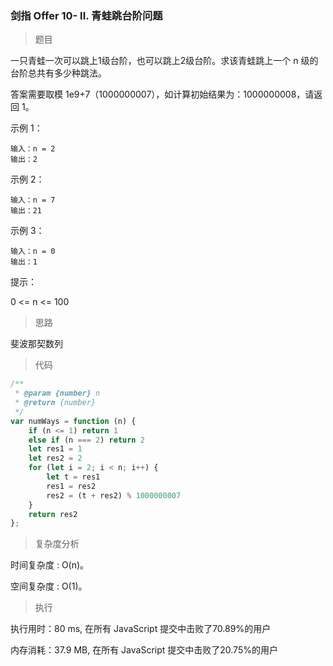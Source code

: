 ### 剑指 Offer 10- II. 青蛙跳台阶问题

> 题目

一只青蛙一次可以跳上1级台阶，也可以跳上2级台阶。求该青蛙跳上一个 n 级的台阶总共有多少种跳法。

答案需要取模 1e9+7（1000000007），如计算初始结果为：1000000008，请返回 1。

示例 1：
```
输入：n = 2
输出：2
```

示例 2：
```
输入：n = 7
输出：21
```

示例 3：
```
输入：n = 0
输出：1
```

提示：

0 <= n <= 100

> 思路

斐波那契数列

> 代码

```js
/**
 * @param {number} n
 * @return {number}
 */
var numWays = function (n) {
    if (n <= 1) return 1
    else if (n === 2) return 2
    let res1 = 1
    let res2 = 2
    for (let i = 2; i < n; i++) {
        let t = res1
        res1 = res2
        res2 = (t + res2) % 1000000007
    }
    return res2
};
```

> 复杂度分析

时间复杂度 : O(n)。

空间复杂度 : O(1)。

> 执行

执行用时：80 ms, 在所有 JavaScript 提交中击败了70.89%的用户

内存消耗：37.9 MB, 在所有 JavaScript 提交中击败了20.75%的用户